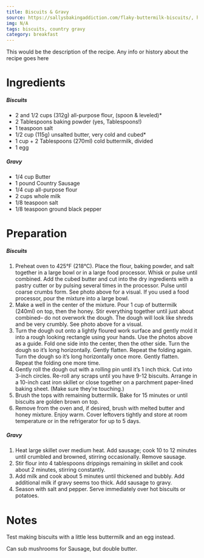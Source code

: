 ```yaml
---
title: Biscuits & Gravy
source: https://sallysbakingaddiction.com/flaky-buttermilk-biscuits/, https://www.readyseteat.com/recipes-Country-Sausage-Gravy-8209
img: N/A
tags: biscuits, country gravy
category: breakfast
---
```


This would be the description of the recipe. Any info or history about the recipe goes here

Ingredients
===========

##### Biscuits
* 2 and 1/2 cups (312g) all-purpose flour, (spoon & leveled)*
* 2 Tablespoons baking powder (yes, Tablespoons!)
* 1 teaspoon salt
* 1/2 cup (115g) unsalted butter, very cold and cubed*
* 1 cup + 2 Tablespoons (270ml) cold buttermilk, divided
* 1 egg

##### Gravy
* 1/4 cup Butter
* 1 pound Country Sausage
* 1/4 cup all-purpose flour
* 2 cups whole milk
* 1/8 teaspoon salt
* 1/8 teaspoon ground black pepper

Preparation
===========

##### Biscuits
1. Preheat oven to 425°F (218°C). Place the flour, baking powder, and salt together in a large bowl or in a large food processor. Whisk or pulse until combined. Add the cubed butter and cut into the dry ingredients with a pastry cutter or by pulsing several times in the processor. Pulse until coarse crumbs form. See photo above for a visual. If you used a food processor, pour the mixture into a large bowl.
2. Make a well in the center of the mixture. Pour 1 cup of buttermilk (240ml) on top, then the honey. Stir everything together until just about combined– do not overwork the dough. The dough will look like shreds and be very crumbly. See photo above for a visual.
3. Turn the dough out onto a lightly floured work surface and gently mold it into a rough looking rectangle using your hands. Use the photos above as a guide. Fold one side into the center, then the other side. Turn the dough so it’s long horizontally. Gently flatten. Repeat the folding again. Turn the dough so it’s long horizontally once more. Gently flatten. Repeat the folding one more time.
4. Gently roll the dough out with a rolling pin until it’s 1 inch thick. Cut into 3-inch circles. Re-roll any scraps until you have 9-12 biscuits. Arrange in a 10-inch cast iron skillet or close together on a parchment paper-lined baking sheet. (Make sure they’re touching.)
5. Brush the tops with remaining buttermilk. Bake for 15 minutes or until biscuits are golden brown on top.
6. Remove from the oven and, if desired, brush with melted butter and honey mixture. Enjoy warm. Cover leftovers tightly and store at room temperature or in the refrigerator for up to 5 days.

##### Gravy
1. Heat large skillet over medium heat. Add sausage; cook 10 to 12 minutes until crumbled and browned, stirring occasionally. Remove sausage.
2. Stir flour into 4 tablespoons drippings remaining in skillet and cook about 2 minutes, stirring constantly.
3. Add milk and cook about 5 minutes until thickened and bubbly. Add additional milk if gravy seems too thick. Add sausage to gravy.
4. Season with salt and pepper. Serve immediately over hot biscuits or potatoes.

Notes
=====

Test making biscuits with a little less buttermilk and an egg instead.

Can sub mushrooms for Sausage, but double butter.
